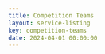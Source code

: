 ```yaml
---
title: Competition Teams
layout: service-listing
key: competition-teams
date: 2024-04-01 00:00:00
---
```

